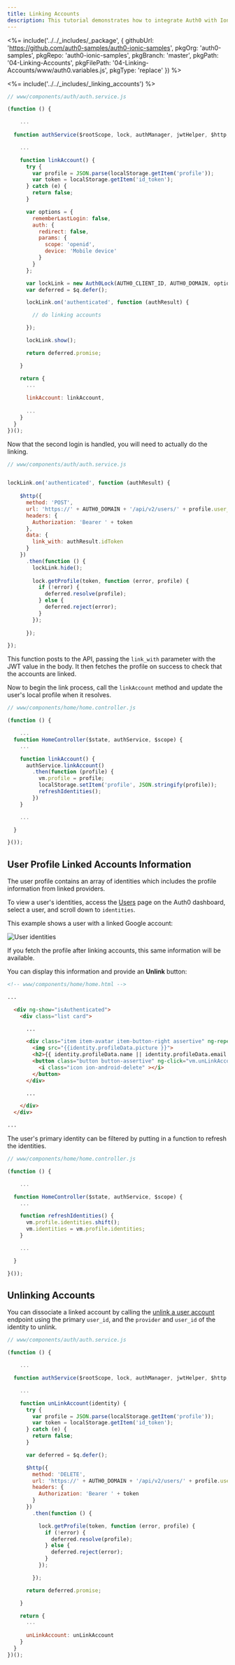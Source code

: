 ```yaml
---
title: Linking Accounts
description: This tutorial demonstrates how to integrate Auth0 with Ionic to link accounts
---
```


<%= include('../../_includes/_package', {
  githubUrl: 'https://github.com/auth0-samples/auth0-ionic-samples',
  pkgOrg: 'auth0-samples',
  pkgRepo: 'auth0-ionic-samples',
  pkgBranch: 'master',
  pkgPath: '04-Linking-Accounts',
  pkgFilePath: '04-Linking-Accounts/www/auth0.variables.js',
  pkgType: 'replace'
}) %>



<%= include('../../_includes/_linking_accounts') %>

```js
// www/components/auth/auth.service.js

(function () {

	...
  
  function authService($rootScope, lock, authManager, jwtHelper, $http, $q) {

	...

    function linkAccount() {
      try {
        var profile = JSON.parse(localStorage.getItem('profile'));
        var token = localStorage.getItem('id_token');
      } catch (e) {
        return false;
      }

      var options = {
        rememberLastLogin: false,
        auth: {
          redirect: false,
          params: {
            scope: 'openid',
            device: 'Mobile device'
          }
        }
      };

      var lockLink = new Auth0Lock(AUTH0_CLIENT_ID, AUTH0_DOMAIN, options);
      var deferred = $q.defer();

      lockLink.on('authenticated', function (authResult) {

		// do linking accounts

      });

      lockLink.show();

      return deferred.promise;

    }

    return {
      ...
	  
      linkAccount: linkAccount,
	  
      ...
    }
  }
})();
```

Now that the second login is handled, you will need to actually do the linking.

```js
// www/components/auth/auth.service.js


lockLink.on('authenticated', function (authResult) {
 
    $http({
      method: 'POST',
      url: 'https://' + AUTH0_DOMAIN + '/api/v2/users/' + profile.user_id + '/identities',
      headers: {
        Authorization: 'Bearer ' + token
      },
      data: {
        link_with: authResult.idToken
      }
    })
      .then(function () {
        lockLink.hide();
   
        lock.getProfile(token, function (error, profile) {
          if (!error) {
            deferred.resolve(profile);
          } else {
            deferred.reject(error);
          }
        });
   
      });

});  
```

This function posts to the API, passing the `link_with` parameter with the JWT value in the body. It then fetches the profile on success to check that the accounts are linked.

Now to begin the link process, call the `linkAccount` method and update the user's local profile when it resolves.

```js
// www/components/home/home.controller.js

(function () {

	...
  function HomeController($state, authService, $scope) {
    ...

    function linkAccount() {
      authService.linkAccount()
        .then(function (profile) {
          vm.profile = profile;
          localStorage.setItem('profile', JSON.stringify(profile));
          refreshIdentities();
        })
    }

    ...

  }

}());

```

## User Profile Linked Accounts Information

The user profile contains an array of identities which includes the profile information from linked providers. 

To view a user's identities, access the [Users](${manage_url}/#/users) page on the Auth0 dashboard, select a user, and scroll down to `identities`. 

This example shows a user with a linked Google account:

![User identities](/media/articles/users/user-identities-linked.png)

If you fetch the profile after linking accounts, this same information will be available. 

You can display this information and provide an **Unlink** button:

```html
<!-- www/components/home/home.html -->

...

  <div ng-show="isAuthenticated">
    <div class="list card">

      ...

      <div class="item item-avatar item-button-right assertive" ng-repeat="identity in vm.identities">
        <img src="{{identity.profileData.picture }}">
        <h2>{{ identity.profileData.name || identity.profileData.email }}</h2>
        <button class="button button-assertive" ng-click="vm.unLinkAccount(identity)">
          <i class="icon ion-android-delete" ></i>
        </button>
      </div>

      ...

    </div>
  </div>

...
```

The user's primary identity can be filtered by putting in a function to refresh the identities.

```js
// www/components/home/home.controller.js

(function () {

	...

  function HomeController($state, authService, $scope) {
    ...

    function refreshIdentities() {
      vm.profile.identities.shift();
      vm.identities = vm.profile.identities;
    }

    ...

  }

}());
```

## Unlinking Accounts

You can dissociate a linked account by calling the [unlink a user account](/api/management/v2#!/Users/delete_provider_by_user_id) endpoint using the primary `user_id`, and the `provider` and `user_id` of the identity to unlink.

```js
// www/components/auth/auth.service.js

(function () {

	...

  function authService($rootScope, lock, authManager, jwtHelper, $http, $q) {

    ...

    function unLinkAccount(identity) {
      try {
        var profile = JSON.parse(localStorage.getItem('profile'));
        var token = localStorage.getItem('id_token');
      } catch (e) {
        return false;
      }

      var deferred = $q.defer();

      $http({
        method: 'DELETE',
        url: 'https://' + AUTH0_DOMAIN + '/api/v2/users/' + profile.user_id + '/identities/' + identity .provider + '/' + identity .user_id,
        headers: {
          Authorization: 'Bearer ' + token
        }
      })
        .then(function () {

          lock.getProfile(token, function (error, profile) {
            if (!error) {
              deferred.resolve(profile);
            } else {
              deferred.reject(error);
            }
          });

        });

      return deferred.promise;

    }

    return {
      ...
	  
      unLinkAccount: unLinkAccount
    }
  }
})();
```
